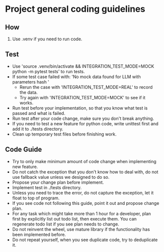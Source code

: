 # Project general coding guidelines

## How
1. Use .venv if you need to run code.

## Test
- Use 'source .venv/bin/activate && INTEGRATION_TEST_MODE=MOCK python -m pytest tests' to run tests.
- If some test case failed with: 'No mock data found for LLM with parameters hash '
  - Rerun the case with 'INTEGRATION_TEST_MODE=REAL' to record the data.
  - Try again with 'INTEGRATION_TEST_MODE=MOCK' to see if it works.
- Run test before your implementation, so that you know what test is passed and what is failed.
- Run test after your code change, make sure you don't break anything.
- If you need to test a new feature for python code, write unittest first and add it to ./tests directory.
- Clean up temporary test files before finishing work.

## Code Guide
- Try to only make minimum amount of code change when implementing new feature.
- Do not catch the exception that you don't know how to deal with, do not use fallback value unless we designed to do so.
- Propose your change plan before implement.
- Implement test in ./tests directory.
- Unless you need to trace the error, do not capture the exception, let it float to top of program. 
- If you see code not following this guide, point it out and propose change plan.
- For any task which might take more than 1 hour for a developer, plan first by explicitly list out todo list, then execute them. You can regenerate todo list if you see plan needs to change.
- Do not reinvent the wheel, use mature library if the functionality has been implemented before.
- Do not repeat yourself, when you see duplicate code, try to deduplicate it.